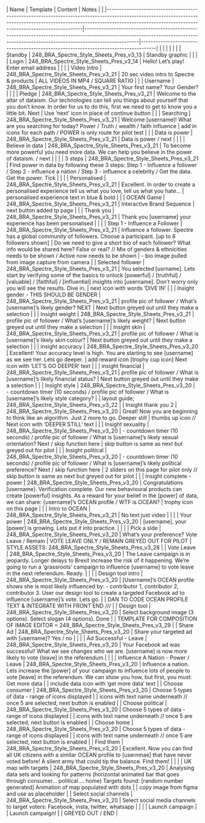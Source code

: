 |         Name                               |           Template                              |  Content                                                                                                                                                                                                                              | Notes                                                                                                                                                                                  |                                                                                    |
|--------------------------------------------------------------------------------------------------------------------------------------------------------------------------------------------------------------------------------|----------------------------------------------------------------------------------------------------------------------------------------------------------------------------------|------------------------------------------------------------------------------------|
|                                        |                                         |                                                                                                                                                                                                                                |                                                                                                                                                                                  |                                                                                    |
| Standby                                | 248_BRA_Spectre_Style_Sheets_Pres_v3_13 | Standby graphic                                                                                                                                                                                                                |                                                                                                                                                                                  |                                                                                    |
| Login                                  | 248_BRA_Spectre_Style_Sheets_Pres_v3_14 | Hello! Let’s play! Enter email address                                                                                                                                                                                         |                                                                                                                                                                                  |                                                                                    |
| Video Intro                            | 248_BRA_Spectre_Style_Sheets_Pres_v3_21 | 20 sec video intro to Spectre & products                                                                                                                                                                                       | ALL VIDEOS IN MP4 / SQUARE RATIO                                                                                                                                                 |                                                                                    |
| Username                               | 248_BRA_Spectre_Style_Sheets_Pres_v3_21 | Your first name? Your Gender?                                                                                                                                                                                                  |                                                                                                                                                                                  |                                                                                    |
| Pledge                                 | 248_BRA_Spectre_Style_Sheets_Pres_v3_21 | Welcome to the altar of dataism. Our technologies can tell you things about yourself that you don’t know. In order for us to do this, first we need to get to know you a little bit. Next                                      | Use ‘next’ icon in place of continue button                                                                                                                                      |                                                                                    |
| Searching                              | 248_BRA_Spectre_Style_Sheets_Pres_v3_21 | Welcome [username]! What are you searching for today? Power / Truth / wealth / faith  influence                                                                                                                                | add in icons for each path / POWER is only route for pilot test                                                                                                                  |                                                                                    |
| Data is power                          | 248_BRA_Spectre_Style_Sheets_Pres_v3_21 | Data is power / next                                                                                                                                                                                                           |                                                                                                                                                                                  |                                                                                    |
| Believe in data                        | 248_BRA_Spectre_Style_Sheets_Pres_v3_21 | To become more powerful you need more data. We can help you believe in the power of dataism. / next                                                                                                                            |                                                                                                                                                                                  |                                                                                    |
| 3 steps                                | 248_BRA_Spectre_Style_Sheets_Pres_v3_21 | Find power in data by following these 3 steps: Step 1 - Influence a follower  / Step 2 - influence a nation / Step 3 - influence a celebrity  / Get the data. Get the power. Tick                                              |                                                                                                                                                                                  |                                                                                    |
| Personalised                           | 248_BRA_Spectre_Style_Sheets_Pres_v3_21 | Excellent. In order to create a personalised experience tell us what you love, tell us what you hate…                                                                                                                          | personalised experience text in blue & bold                                                                                                                                      |                                                                                    |
| OCEAN Game                             | 248_BRA_Spectre_Style_Sheets_Pres_v3_21 | Interactive Brand Sequence                                                                                                                                                                                                     | next  button added tp page                                                                                                                                                       |                   |
| Thank you                              | 248_BRA_Spectre_Style_Sheets_Pres_v3_21 | Thank you [username] your experience has been personalised                                                                                                                                                                     |                                                                                                                                                                                  |                                                                                    |
| Step 1 - Influence a Follower          | 248_BRA_Spectre_Style_Sheets_Pres_v3_21 | Influence a follower. Spectre has a global community of followers. Choose a participant. [up to 8 followers shown]                                                                                                             | Do we need to give a short bio of each follower? What info would be shared here? False or real? // Mix of genders & ethnicities needs to be shown / Active now needs to be shown | - bio image pulled from image capture from camera                                  |
| Selected follower                      | 248_BRA_Spectre_Style_Sheets_Pres_v3_21 | You selected [usrname]. Lets start by verifying some of the basics to unlock [powerful] / [truthful]   / [valuable] / [faithful] / [influential] insights into [username]. Don’t worry only you will see the results. Dive in. | next icon with words ‘DIVE IN’                                                                                                                                                   |                                                                                    |
| Insight gender - THIS SHOULD BE GENDER | 248_BRA_Spectre_Style_Sheets_Pres_v3_21 | profile pic of follower / What’s [username]’s likely gender? NEXT                                                                                                                                                              | Next button greyed out until they make a selection                                                                                                                               |                                                                                    |
| Insight weight                         | 248_BRA_Spectre_Style_Sheets_Pres_v3_21 | profile pic of follower / What’s [username]’s likely weight?                                                                                                                                                                   | Next button greyed out until they make a selection                                                                                                                               |                                                                                    |
| Insight skin                           | 248_BRA_Spectre_Style_Sheets_Pres_v3_21 | profile pic of follower / What is  [username]’s likely skin colour?                                                                                                                                                            | Next button greyed out until they make a selection                                                                                                                               |                                                                                    |
| insight accuracy                       | 248_BRA_Spectre_Style_Sheets_Pres_v3_20 | Excellent! Your accuracy level is high. You are starting to see [username] as we see her. Lets go deeper.                                                                                                                      | add reward icon [trophy cup icon] Next icon with ‘LET’S GO DEEPER’ text                                                                                                          |                                                                                    |
| insight financial                      | 248_BRA_Spectre_Style_Sheets_Pres_v3_21 | profile pic of follower / What is  [username]’s likely financial status?                                                                                                                                                       | Next button greyed out until they make a selection                                                                                                                               |                                                                                    |
| Insight style                          | 248_BRA_Spectre_Style_Sheets_Pres_v3_20 | - countdown timer (10 seconds) / profile pic of follower / What is  [username]’s likely style category?                                                                                                                        |                                                                                                                                                                                  | layout guide; 248_BRA_Spectre_Style_Sheets_Pres_v3_22                              |
| Insight thank you 2                    | 248_BRA_Spectre_Style_Sheets_Pres_v3_20 | Great! Now you are beginning to think like an algorithm. Just 2 more to go. Deeper still                                                                                                                                       | thumbs up icon // Next icon with ‘DEEPER STILL’ text                                                                                                                             |                                                                                    |
| Insight sexuality                      | 248_BRA_Spectre_Style_Sheets_Pres_v3_20 | - countdown timer (10 seconds) / profile pic of follower / What is  [username]’s likely sexual orientation? Next / skip function here                                                                                          | skip button is same as next but greyed out for pilot                                                                                                                             |                                                                                    |
| Insight political                      | 248_BRA_Spectre_Style_Sheets_Pres_v3_20 | - countdown timer (10 seconds) / profile pic of follower / What is  [username]’s likely political preference? Next / skip function here                                                                                        | 2 sliders on this page for pilot only // skip button is same as next but greyed out for pilot                                                                                    |                                                                                    |
| Insight complete - power               | 248_BRA_Spectre_Style_Sheets_Pres_v3_20 | Congratulations [username]. Verification complete. Our new behavioural products can create [powerful] insights. As a reward for your belief in the [power] of data, we can share: {username]’s OCEAN profile / WTF is OCEAN?   | trophy icon on this page                                                                                                                                                         |                                                                                    |
| Intro to OCEAN                         | 248_BRA_Spectre_Style_Sheets_Pres_v3_21 | No text just video                                                                                                                                                                                                             |                                                                                                                                                                                  |                                                                                    |
| Your power                             | 248_BRA_Spectre_Style_Sheets_Pres_v3_20 | [username], your [power] is growing. Lets put it into practice.                                                                                                                                                                |                                                                                                                                                                                  |                                                                                    |
| Pick a side                            | 248_BRA_Spectre_Style_Sheets_Pres_v3_20 | What’s your preference? Vote Leave / Remain                                                                                                                                                                                    | VOTE LEAVE ONLY / REMAIN GREYED OUT FOR PILOT                                                                                                                                    | STYLE ASSETS: 248_BRA_Spectre_Style_Sheets_Pres_v3_28                              |
| Vote Leave                             | 248_BRA_Spectre_Style_Sheets_Pres_v3_20 | The Leave campaign is in jeopardy. Longer delays to Brexit increase the risk of it happening. We’re going to run a ‘grassroots’ campaign to influence [username] to vote leave in the next referendum. Ready.                  |                                                                                                                                                                                  |                                                                                    |
| Design tool intro                      | 248_BRA_Spectre_Style_Sheets_Pres_v3_20 | [Username]’s OCEAN profile shows she is most likely influenced by: - contributor 1, contributor 2, contributor 3. User our design tool to create a targeted Facebook ad to influence [username]’s vote. Lets go.               |                                                                                                                                                                                  | DAN TO CODE OCEAN PROFILE TEXT & INTEGRATE WITH FRONT END ///                      |
| Design tool                            | 248_BRA_Spectre_Style_Sheets_Pres_v3_20 | Select background image (3 options). Select slogan (4 options). Done                                                                                                                                                           |                                                                                                                                                                                  | TEMPLATE FOR COMPOSITION OF IMAGE EDITOR = 248_BRA_Spectre_Style_Sheets_Pres_v3_29 |
| Share Ad                               | 248_BRA_Spectre_Style_Sheets_Pres_v3_20 | Share your targeted ad with [username]? Yes / no                                                                                                                                                                               |                                                                                                                                                                                  |                                                                                    |
| Ad Successful - Leave                  | 248_BRA_Spectre_Style_Sheets_Pres_v3_20 | Your Facebook ad was successful! What we see changes who we are. [username] is now more likely to vote {leave] in the referendum                                                                                               |                                                                                                                                                                                  |                                                                                    |
| Influence A Nation - Power / Leave     | 248_BRA_Spectre_Style_Sheets_Pres_v3_20 | Influence a nation. Lets increase the [power] of your campaign to influence lots of people to vote [leave] in the referendum. We can show you how, but first, you must: Get more data                                          |                                                                                                                                                                                  | include data icon with ‘get more data’ text                                        |
| Choose consumer                        | 248_BRA_Spectre_Style_Sheets_Pres_v3_20 | Choose 5 types of data - range of icons displayed                                                                                                                                                                              |                                                                                                                                                                                  | icons with text name underneath  // once 5 are selected, next button is enabled    |
| Choose political                       | 248_BRA_Spectre_Style_Sheets_Pres_v3_20 | Choose 5 types of data - range of icons displayed                                                                                                                                                                              |                                                                                                                                                                                  | icons with text name underneath  // once 5 are selected, next button is enabled    |
| Choose home                            | 248_BRA_Spectre_Style_Sheets_Pres_v3_20 | Choose 5 types of data - range of icons displayed                                                                                                                                                                              |                                                                                                                                                                                  | icons with text name underneath  // once 5 are selected, next button is enabled    |
| Find them                              | 248_BRA_Spectre_Style_Sheets_Pres_v3_20 | Excellent. Now you can find all UK citizens with a similar OCEAN profile to [usernmae] that have never voted before! A silent army that could tip the balance. Find them!                                                      |                                                                                                                                                                                  |                                                                                    |
| UK map with targets                    | 248_BRA_Spectre_Style_Sheets_Pres_v3_20 | Analysing data sets and looking for patterns (horizontal animated bar that goes through consumer… political…. home) Targets found: [random number generated] Animation of map populated with dots                              |                                                                                                                                                                                  | copy image from figma and use as placeholder                                       |
| Select social channels                 | 248_BRA_Spectre_Style_Sheets_Pres_v3_20 | Select social media channels to target voters: Facebook, insta, twitter, whatsapp                                                                                                                                              |                                                                                                                                                                                  |                                                                                    |
| Launch campaign                        |                                         | Launch campaign!                                                                                                                                                                                                               |                                                                                                                                                                                  | GREYED OUT / END                                                                   |
